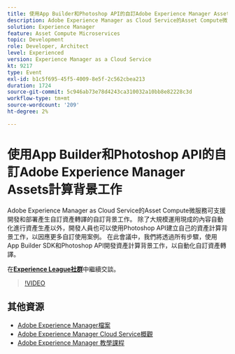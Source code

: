 ```yaml
---
title: 使用App Builder和Photoshop API的自訂Adobe Experience Manager Assets計算背景工作
description: Adobe Experience Manager as Cloud Service的Asset Compute微服務可支援開發和部署產生自訂資產轉譯的自訂背景工作。 除了大規模運用現成的內容自動化進行資產生產以外，開發人員也可以使用Photoshop API建立自己的資產計算背景工作，以因應更多自訂使用案例。 在此會議中，我們將透過所有步驟，使用App Builder SDK和Photoshop API開發資產計算背景工作，以自動化自訂資產轉譯。
solution: Experience Manager
feature: Asset Compute Microservices
topic: Development
role: Developer, Architect
level: Experienced
version: Experience Manager as a Cloud Service
kt: 9217
type: Event
exl-id: b1c5f695-45f5-4009-8e5f-2c562cbea213
duration: 1724
source-git-commit: 5c946ab73e78d4243ca310032a10bb8e82228c3d
workflow-type: tm+mt
source-wordcount: '209'
ht-degree: 2%

---
```


# 使用App Builder和Photoshop API的自訂Adobe Experience Manager Assets計算背景工作

Adobe Experience Manager as Cloud Service的Asset Compute微服務可支援開發和部署產生自訂資產轉譯的自訂背景工作。 除了大規模運用現成的內容自動化進行資產生產以外，開發人員也可以使用Photoshop API建立自己的資產計算背景工作，以因應更多自訂使用案例。 在此會議中，我們將透過所有步驟，使用App Builder SDK和Photoshop API開發資產計算背景工作，以自動化自訂資產轉譯。

在&#x200B;**[Experience League社群](https://adobe.ly/3F6f5sG)**&#x200B;中繼續交談。

>[!VIDEO](https://video.tv.adobe.com/v/337769/?quality=12&learn=on&hidetitle=true)

## 其他資源

- [Adobe Experience Manager檔案](https://experienceleague.adobe.com/docs/experience-manager-cloud-service.html?lang=zh-Hant)
- [Adobe Experience Manager Cloud Service概觀](https://experienceleague.adobe.com/docs/experience-manager-cloud-service/overview/home.html?lang=zh-Hant)
- [Adobe Experience Manager 教學課程](https://experienceleague.adobe.com/docs/experience-manager-tutorials.html?lang=zh-Hant)
